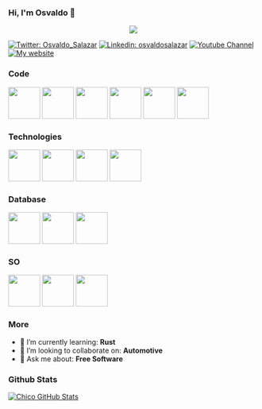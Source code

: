 ### Hi, I'm Osvaldo 👋

<!-- Typing SVG by DenverCoder1 - https://github.com/DenverCoder1/readme-typing-svg -->
<p align="center">
  <a href="https://github.com/DenverCoder1/readme-typing-svg"><img src="https://readme-typing-svg.herokuapp.com/?lines=Computer%20Science;Astronomer%20Amateur;Community%20Organizer;Always%20learning%20new%20things;Willing%20to%20Relocate&center=true&width=380&height=45"></a>
</p>

[![Twitter: Osvaldo_Salazar](https://img.shields.io/twitter/follow/osvaldo_salazar?style=social)](https://twitter.com/osvaldo_salazar)
[![Linkedin: osvaldosalazar](https://img.shields.io/badge/-osvaldosalazar-blue?style=flat-square&logo=Linkedin&logoColor=white&link=https://www.linkedin.com/in/osvaldosalazar/)](https://www.linkedin.com/in/osvaldosalazar/)
[![Youtube Channel](
https://img.shields.io/badge/-Osvaldo%20Salazar-red??style=flat-square&logo=Youtube&link=https://www.youtube.com/osvaldosalazar)](https://www.youtube.com/osvaldosalazar)
[![My website](
https://img.shields.io/badge/-My%20website-blue??style=flat-square&logo=linux&logoColor=black&link=http://www.salazarysanchez.com)](http://www.salazarysanchez.com)

### Code
<img height="64px" src="https://cdn.svgporn.com/logos/c.svg">  <img height="64px" src="https://cdn.svgporn.com/logos/c-plusplus.svg">  <img height="64px" src="https://cdn.svgporn.com/logos/python.svg">  <img height="64px" src="https://cdn.svgporn.com/logos/html-5.svg">  <img height="64px" src="https://cdn.svgporn.com/logos/css-3.svg">  <img height="64px" src="https://cdn.svgporn.com/logos/r-lang.svg">

### Technologies
<img height="64px" src="https://cdn.svgporn.com/logos/git-icon.svg">  <img height="64px" src="https://cdn.svgporn.com/logos/bash-icon.svg">  <img height="64px" src="https://cdn.svgporn.com/logos/vim.svg">  <img height="64px" src="https://cdn.svgporn.com/logos/arduino.svg">

### Database
<img height="64px" src="https://cdn.svgporn.com/logos/postgresql.svg">  <img height="64px" src="https://cdn.svgporn.com/logos/mariadb-icon.svg">  <img height="64px" src="https://cdn.svgporn.com/logos/mysql.svg">

### SO
<img height="64px" src="https://cdn.svgporn.com/logos/linux-tux.svg">  <img height="64px" src="https://cdn.svgporn.com/logos/debian.svg">   <img height="64px" src="https://cdn.svgporn.com/logos/gnu.svg">

### More
- 🌱 I’m currently learning: __Rust__
- 👯 I’m looking to collaborate on: __Automotive__
- 💬 Ask me about: __Free Software__

### Github Stats

[![Chico GitHub Stats](https://github-readme-stats.vercel.app/api?username=ChicoXXX&show_icons=true&count_private=true&theme=radical)](https://github.com/ChicoXXX)

